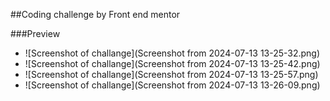 ##Coding challenge by Front end mentor

###Preview

- ![Screenshot of challange](Screenshot from 2024-07-13 13-25-32.png)
- ![Screenshot of challange](Screenshot from 2024-07-13 13-25-42.png)
- ![Screenshot of challange](Screenshot from 2024-07-13 13-25-57.png)
- ![Screenshot of challange](Screenshot from 2024-07-13 13-26-09.png)
